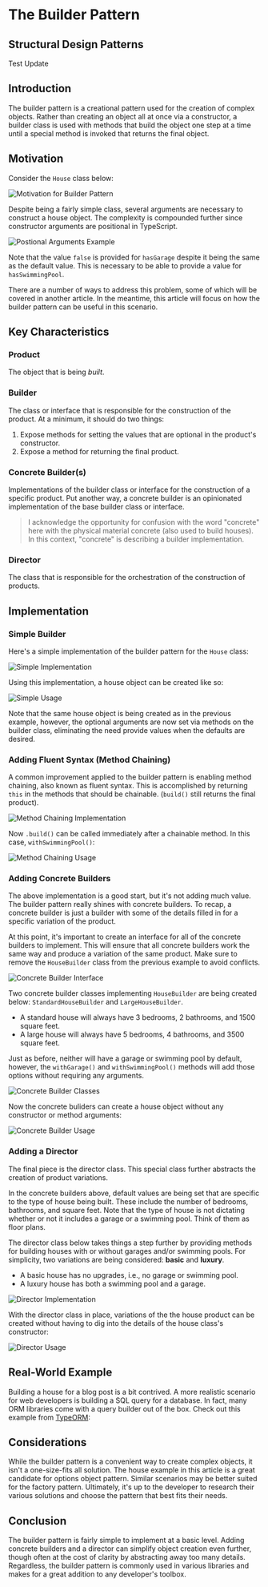 # The Builder Pattern

## Structural Design Patterns

Test Update

## Introduction

The builder pattern is a creational pattern used for the creation of complex objects. Rather than creating an object all at once via a constructor, a builder class is used with methods that build the object one step at a time until a special method is invoked that returns the final object.

## Motivation

Consider the `House` class below:

![Motivation for Builder Pattern](https://github.com/dapperdandev/blog/blob/main/posts/design-patterns/builder-pattern/motivation-for-builder-pattern.png?raw=true)

Despite being a fairly simple class, several arguments are necessary to construct a house object. The complexity is compounded further since constructor arguments are positional in TypeScript.

![Postional Arguments Example](https://github.com/dapperdandev/blog/blob/main/posts/design-patterns/builder-pattern/positional-arguments.png?raw=true)

Note that the value `false` is provided for `hasGarage` despite it being the same as the default value. This is necessary to be able to provide a value for `hasSwimmingPool`.

There are a number of ways to address this problem, some of which will be covered in another article. In the meantime, this article will focus on how the builder pattern can be useful in this scenario.

## Key Characteristics

### Product

The object that is being _built_.

### Builder

The class or interface that is responsible for the construction of the product. At a minimum, it should do two things:

1. Expose methods for setting the values that are optional in the product's constructor.
2. Expose a method for returning the final product.

### Concrete Builder(s)

Implementations of the builder class or interface for the construction of a specific product. Put another way, a concrete builder is an opinionated implementation of the base builder class or interface.

> I acknowledge the opportunity for confusion with the word "concrete" here with the physical material concrete (also used to build houses). In this context, "concrete" is describing a builder implementation.

### Director

The class that is responsible for the orchestration of the construction of products.

## Implementation

### Simple Builder

Here's a simple implementation of the builder pattern for the `House` class:

![Simple Implementation](https://github.com/dapperdandev/blog/blob/main/posts/design-patterns/builder-pattern/simple-implementation.png?raw=true)

Using this implementation, a house object can be created like so:

![Simple Usage](https://github.com/dapperdandev/blog/blob/main/posts/design-patterns/builder-pattern/simple-usage.png?raw=true)

Note that the same house object is being created as in the previous example, however, the optional arguments are now set via methods on the builder class, eliminating the need provide values when the defaults are desired.

### Adding Fluent Syntax (Method Chaining)

A common improvement applied to the builder pattern is enabling method chaining, also known as fluent syntax. This is accomplished by returning `this` in the methods that should be chainable. (`build()` still returns the final product).

![Method Chaining Implementation](https://github.com/dapperdandev/blog/blob/main/posts/design-patterns/builder-pattern/method-chaining-implementation.png?raw=true)

Now `.build()` can be called immediately after a chainable method. In this case, `withSwimmingPool()`:

![Method Chaining Usage](https://github.com/dapperdandev/blog/blob/main/posts/design-patterns/builder-pattern/method-chaining-usage.png?raw=true)

### Adding Concrete Builders

The above implementation is a good start, but it's not adding much value. The builder pattern really shines with concrete builders. To recap, a concrete builder is just a builder with some of the details filled in for a specific variation of the product.

At this point, it's important to create an interface for all of the concrete builders to implement. This will ensure that all concrete builders work the same way and produce a variation of the same product. Make sure to remove the `HouseBuilder` class from the previous example to avoid conflicts.

![Concrete Builder Interface](https://github.com/dapperdandev/blog/blob/main/posts/design-patterns/builder-pattern/concrete-builder-interface.png?raw=true)

Two concrete builder classes implementing `HouseBuilder` are being created below: `StandardHouseBuilder` and `LargeHouseBuilder`.

-   A standard house will always have 3 bedrooms, 2 bathrooms, and 1500 square feet.
-   A large house will always have 5 bedrooms, 4 bathrooms, and 3500 square feet.

Just as before, neither will have a garage or swimming pool by default, however, the `withGarage()` and `withSwimmingPool()` methods will add those options without requiring any arguments.

![Concrete Builder Classes](https://github.com/dapperdandev/blog/blob/main/posts/design-patterns/builder-pattern/concrete-builder-classes.png?raw=true)

Now the concrete buliders can create a house object without any constructor or method arguments:

![Concrete Builder Usage](https://github.com/dapperdandev/blog/blob/main/posts/design-patterns/builder-pattern/concrete-builder-usage.png?raw=true)

### Adding a Director

The final piece is the director class. This special class further abstracts the creation of product variations.

In the concrete builders above, default values are being set that are specific to the type of house being built. These include the number of bedrooms, bathrooms, and square feet. Note that the type of house is not dictating whether or not it includes a garage or a swimming pool. Think of them as floor plans.

The director class below takes things a step further by providing methods for building houses with or without garages and/or swimming pools. For simplicity, two variations are being considered: **basic** and **luxury**.

-   A basic house has no upgrades, i.e., no garage or swimming pool.
-   A luxury house has both a swimming pool and a garage.

![Director Implementation](https://github.com/dapperdandev/blog/blob/main/posts/design-patterns/builder-pattern/director-implementation.png?raw=true)

With the director class in place, variations of the the house product can be created without having to dig into the details of the house class's constructor:

![Director Usage](https://github.com/dapperdandev/blog/blob/main/posts/design-patterns/builder-pattern/director-usage.png?raw=true)

## Real-World Example

Building a house for a blog post is a bit contrived. A more realistic scenario for web developers is building a SQL query for a database. In fact, many ORM libraries come with a query builder out of the box. Check out this example from [TypeORM](https://typeorm.io/select-query-builder#what-is-querybuilder):

## Considerations

While the builder pattern is a convenient way to create complex objects, it isn't a one-size-fits all solution. The house example in this article is a great candidate for options object pattern. Similar scenarios may be better suited for the factory pattern. Ultimately, it's up to the developer to research their various solutions and choose the pattern that best fits their needs.

## Conclusion

The builder pattern is fairly simple to implement at a basic level. Adding concrete builders and a director can simplify object creation even further, though often at the cost of clarity by abstracting away too many details. Regardless, the builder pattern is commonly used in various libraries and makes for a great addition to any developer's toolbox.
